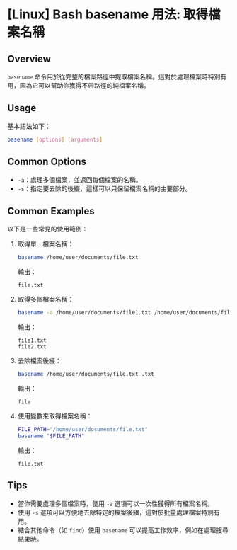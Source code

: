 # [Linux] Bash basename 用法: 取得檔案名稱

## Overview
`basename` 命令用於從完整的檔案路徑中提取檔案名稱。這對於處理檔案時特別有用，因為它可以幫助你獲得不帶路徑的純檔案名稱。

## Usage
基本語法如下：
```bash
basename [options] [arguments]
```

## Common Options
- `-a`：處理多個檔案，並返回每個檔案的名稱。
- `-s`：指定要去除的後綴，這樣可以只保留檔案名稱的主要部分。

## Common Examples
以下是一些常見的使用範例：

1. 取得單一檔案名稱：
   ```bash
   basename /home/user/documents/file.txt
   ```
   輸出：
   ```
   file.txt
   ```

2. 取得多個檔案名稱：
   ```bash
   basename -a /home/user/documents/file1.txt /home/user/documents/file2.txt
   ```
   輸出：
   ```
   file1.txt
   file2.txt
   ```

3. 去除檔案後綴：
   ```bash
   basename /home/user/documents/file.txt .txt
   ```
   輸出：
   ```
   file
   ```

4. 使用變數來取得檔案名稱：
   ```bash
   FILE_PATH="/home/user/documents/file.txt"
   basename "$FILE_PATH"
   ```
   輸出：
   ```
   file.txt
   ```

## Tips
- 當你需要處理多個檔案時，使用 `-a` 選項可以一次性獲得所有檔案名稱。
- 使用 `-s` 選項可以方便地去除特定的檔案後綴，這對於批量處理檔案特別有用。
- 結合其他命令（如 `find`）使用 `basename` 可以提高工作效率，例如在處理搜尋結果時。